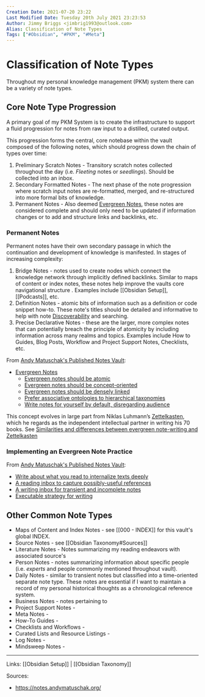 ```yaml
---
Creation Date: 2021-07-20 23:22
Last Modified Date: Tuesday 20th July 2021 23:23:53
Author: Jimmy Briggs <jimbrig1993@outlook.com>
Alias: Classification of Note Types
Tags: ["#Obsidian", "#PKM", "#Meta"]
---
```


# Classification of Note Types

Throughout my personal knowledge management (PKM) system there can be a variety of note types. 

## Core Note Type Progression

A primary goal of my PKM System is to create the infrastructure to support a fluid progression for notes from raw input to a distilled, curated output.

This progression forms the central, core notebase within the vault composed of the following notes, which should progress down the chain of types over time:

1. Preliminary Scratch Notes - Transitory scratch notes collected throughout the day (i.e. *Fleeting* notes or *seedlings*). Should be collected into an inbox.
2. Secondary Formatted Notes - The next phase of the note progression where scratch input notes are re-formatted, merged, and re-structured into more formal bits of knowledge.
3. Permanent Notes - Also deemed [Evergreen Notes](https://notes.andymatuschak.org/Evergreen_notes), these notes are considered complete and should only need to be updated if information changes or to add and structure links and backlinks, etc.

### Permanent Notes

Permanent notes have their own secondary passage in which the continuation and development of knowledge is manifested. In stages of increasing complexity:

1. Bridge Notes - notes used to create nodes which connect the knowledge network through implicitly defined backlinks. Similar to maps of content or index notes, these notes help improve the vaults core navigational structure . Examples include [[Obsidian Setup]], [[Podcasts]], etc.
2. Definition Notes - atomic bits of information such as a definition or code snippet how-to. These note's titles should be detailed and informative to help with note [Discoverability](https://en.wikipedia.org/wiki/Discoverability) and searching. 
3. Precise Declarative Notes - these are the larger, more complex notes that can potentially breach the principle of atomicity by including information across many realms and topics. Examples include How to Guides, Blog Posts, Workflow and Project Support Notes, Checklists, etc. 

From [Andy Matuschak's Published Notes Vault](https://notes.andymatuschak.org/):

- [Evergreen Notes](https://notes.andymatuschak.org/Evergreen_notes)
	- [Evergreen notes should be atomic](https://notes.andymatuschak.org/z4Rrmh17vMBbauEGnFPTZSK3UmdsGExLRfZz1)
	- [Evergreen notes should be concept-oriented](https://notes.andymatuschak.org/z6bci25mVUBNFdVWSrQNKr6u7AZ1jFzfTVbMF)
	- [Evergreen notes should be densely linked](https://notes.andymatuschak.org/z2HUE4ABbQjUNjrNemvkTCsLa1LPDRuwh1tXC)
	- [Prefer associative ontologies to hierarchical taxonomies](https://notes.andymatuschak.org/z29hLZHiVt7W2uss2uMpSZquAX5T6vaeSF6Cy)
	- [Write notes for yourself by default, disregarding audience](https://notes.andymatuschak.org/z8AfCaQJdp852orumhXPxHb3r278FHA9xZN8J)

This concept evolves in large part from Niklas Luhmann’s [Zettelkasten](https://notes.andymatuschak.org/z2QvtE9w5zs49x7WUeG8Ut1vywHDLiG2Wkm9p), which he regards as the independent intellectual partner in writing his 70 books. See [Similarities and differences between evergreen note-writing and Zettelkasten](https://notes.andymatuschak.org/z4AX7pHAu5uUfmrq4K4zig9x8jmmF62XgaMXm)

### Implementing an Evergreen Note Practice

From [Andy Matuschak's Published Notes Vault](https://notes.andymatuschak.org/):

-   [Write about what you read to internalize texts deeply](https://notes.andymatuschak.org/zg3fYweZpbHeBTpcYke5mF4ZfrJutYcQEtFo)
-   [A reading inbox to capture possibly-useful references](https://notes.andymatuschak.org/z3N113rxPFreW9xUkLkUFomr2LUqfXbdCo3M)
-   [A writing inbox for transient and incomplete notes](https://notes.andymatuschak.org/z5aJUJcSbxuQxzHr2YvaY4cX5TuvLQT7r27Dz)
-   [Executable strategy for writing](https://notes.andymatuschak.org/z3PBVkZ2SvsAgFXkjHsycBeyS6Cw1QXf7kcD8)

## Other Common Note Types

- Maps of Content and Index Notes - see [[000 - INDEX]] for this vault's global INDEX.
- Source Notes - see [[Obsidian Taxonomy#Sources]]
- Literature Notes - Notes summarizing my reading endeavors with associated source's
- Person Notes - notes summarizing information about specific people (i.e. *experts* and people commonly mentioned throughout vault).
- Daily Notes - similar to transient notes but classified into a time-oriented separate note type. These notes are essential if I want to maintain a record of my personal historical thoughts as a chronological reference system.
- Business Notes - notes pertaining to 
- Project Support Notes -
- Meta Notes - 
- How-To Guides - 
- Checklists and Workflows - 
- Curated Lists and Resource Listings - 
- Log Notes - 
- Mindsweep Notes - 
  

***

Links: [[Obsidian Setup]] | [[Obsidian Taxonomy]]

Sources:
- https://notes.andymatuschak.org/


